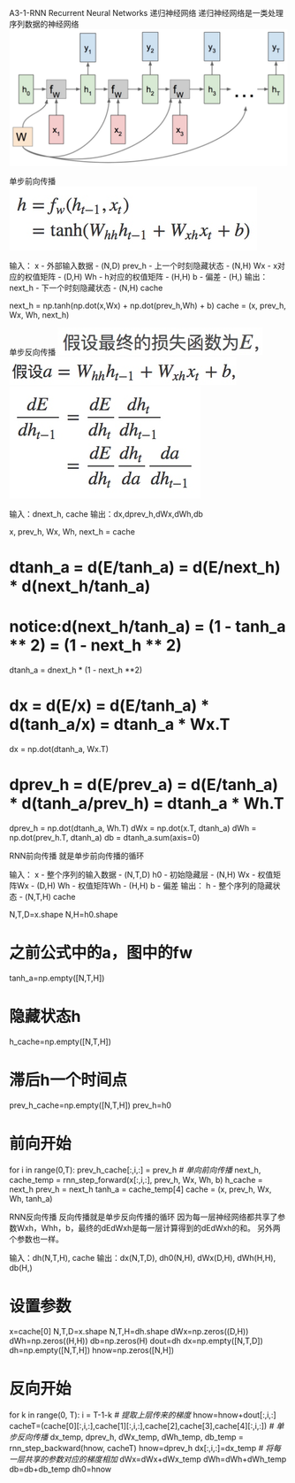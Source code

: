 A3-1-RNN
Recurrent Neural Networks
递归神经网络
递归神经网络是一类处理序列数据的神经网络
![](media/15255834751736/15255854884600.jpg)

单步前向传播
![](media/15255834751736/15255855780574.jpg)
>
输入：
x - 外部输入数据 - (N,D)
prev_h - 上一个时刻隐藏状态 - (N,H)
Wx - x对应的权值矩阵 - (D,H)
Wh - h对应的权值矩阵 - (H,H)
b - 偏差 - (H,)
输出：
next_h - 下一个时刻隐藏状态 - (N,H)
cache
>>>
next_h = np.tanh(np.dot(x,Wx) + np.dot(prev_h,Wh) + b)
cache = (x, prev_h, Wx, Wh, next_h)
>>>

单步反向传播
![](media/15255834751736/15255859957229.jpg)
![](media/15255834751736/15255859757558.jpg)
![](media/15255834751736/15255859074956.jpg)
>
输入：dnext_h, cache
输出：dx,dprev_h,dWx,dWh,db
>>>
x, prev_h, Wx, Wh, next_h = cache
# dtanh_a = d(E/tanh_a) = d(E/next_h) * d(next_h/tanh_a)
# notice:d(next_h/tanh_a) = (1 - tanh_a ** 2) = (1 - next_h ** 2)
dtanh_a = dnext_h * (1 - next_h **2)
# dx = d(E/x) = d(E/tanh_a) * d(tanh_a/x) = dtanh_a * Wx.T
dx = np.dot(dtanh_a, Wx.T)
# dprev_h = d(E/prev_a) = d(E/tanh_a) * d(tanh_a/prev_h) = dtanh_a * Wh.T
dprev_h = np.dot(dtanh_a, Wh.T)
dWx = np.dot(x.T, dtanh_a)
dWh = np.dot(prev_h.T, dtanh_a)
db = dtanh_a.sum(axis=0)
>>>

RNN前向传播
就是单步前向传播的循环
>
输入：
x - 整个序列的输入数据 - (N,T,D)
h0 - 初始隐藏层 - (N,H)
Wx - 权值矩阵Wx - (D,H)
Wh - 权值矩阵Wh - (H,H)
b - 偏差
输出：
h - 整个序列的隐藏状态 - (N,T,H)
cache
>>>
N,T,D=x.shape
N,H=h0.shape
# 之前公式中的a，图中的fw
tanh_a=np.empty([N,T,H])
# 隐藏状态h
h_cache=np.empty([N,T,H])
# 滞后h一个时间点
prev_h_cache=np.empty([N,T,H])
prev_h=h0
# 前向开始
for i in range(0,T):
    prev_h_cache[:,i,:] = prev_h
    *# 单向前向传播*
    next_h, cache_temp = rnn_step_forward(x[:,i,:], prev_h, Wx, Wh, b)
    h_cache = next_h
    prev_h = next_h
    tanh_a = cache_temp[4]
cache = (x, prev_h, Wx, Wh, tanh_a)
>>>

RNN反向传播
反向传播就是单步反向传播的循环
因为每一层神经网络都共享了参数Wxh，Whh，b，最终的dEdWxh是每一层计算得到的dEdWxh的和。
另外两个参数也一样。
>
输入：dh(N,T,H), cache
输出：dx(N,T,D), dh0(N,H), dWx(D,H), dWh(H,H), db(H,)
>>>
# 设置参数
x=cache[0]
N,T,D=x.shape
N,T,H=dh.shape
dWx=np.zeros((D,H))
dWh=np.zeros((H,H))
db=np.zeros(H)
dout=dh
dx=np.empty([N,T,D])
dh=np.empty([N,T,H])
hnow=np.zeros([N,H])
# 反向开始
for k in range(0, T):
    i = T-1-k
    *# 提取上层传来的梯度*
    hnow=hnow+dout[:,i,:]
    cacheT=(cache[0][:,i,:],cache[1][:,i,:],cache[2],cache[3],cache[4][:,i,:])
    *# 单步反向传播*
    dx_temp, dprev_h, dWx_temp, dWh_temp, db_temp 
             = rnn_step_backward(hnow, cacheT)
    hnow=dprev_h
    dx[:,i,:]=dx_temp
    *# 将每一层共享的参数对应的梯度相加*
    dWx=dWx+dWx_temp
    dWh=dWh+dWh_temp
    db=db+db_temp
dh0=hnow
>>>

